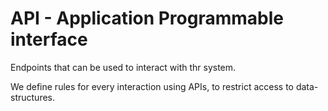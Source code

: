 # API - Application Programmable interface

Endpoints that can be used to interact with thr system.

We define rules for every interaction using APIs, to restrict access to data-structures.